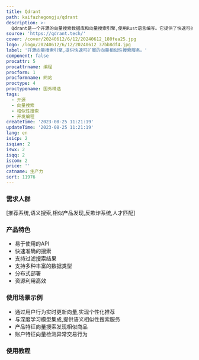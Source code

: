 ```yaml
---
title: Qdrant
path: kaifazhegongju/qdrant
description: >-
  Qdrant是一个开源的向量搜索数据库和向量搜索引擎,使用Rust语言编写。它提供了快速可扩展的向量相似性搜索服务,并具有方便的API。Qdrant可以与任何东西集成,是下一代AI应用中先进和高性能向量相似性搜索技术的基础。它是一个云原生的向量数据库,可以水平扩展,利用资源高效,完全使用Rust语言开发。Qdrant可以解决推荐系统、语义搜索、相似产品发现、反欺诈系统、人才匹配等业务场景。
source: 'https://qdrant.tech/'
cover: /cover/20240612/6/12/20240612_180fea25.jpg
logo: /logo/20240612/6/12/20240612_37bb8df4.jpg
label: '开源向量搜索引擎,提供快速可扩展的向量相似性搜索服务。'
component: false
procattr: 5
procattrname: 编程
procform: 1
procformname: 网站
proctype: 4
proctypename: 国外精选
tags:
  - 开源
  - 向量搜索
  - 相似性搜索
  - 开发编程
createTime: '2023-08-25 11:21:19'
updateTime: '2023-08-25 11:21:19'
lang: en
isicp: 2
isqian: 2
iswx: 2
isqq: 2
iscom: 2
price: ''
catname: 生产力
sort: 11976
---
```




### 需求人群
[推荐系统,语义搜索,相似产品发现,反欺诈系统,人才匹配]

### 产品特色
- 易于使用的API
- 快速准确的搜索
- 支持过滤搜索结果
- 支持多种丰富的数据类型
- 分布式部署
- 资源利用高效

### 使用场景示例
- 通过用户行为实时更新向量,实现个性化推荐
- 与深度学习模型集成,提供语义相似性搜索服务
- 产品特征向量搜索发现相似商品
- 账户特征向量检测异常交易行为

### 使用教程


  
